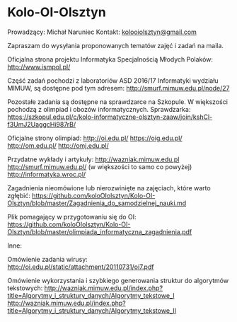 # Kolo-OI-Olsztyn

Prowadzący: Michał Naruniec
Kontakt: kolooiolsztyn@gmail.com

Zapraszam do wysyłania proponowanych tematów zajęć i zadań na maila.


Oficjalna strona projektu Informatyka Specjalnością Młodych Polaków:
http://www.ismpol.pl/


Część zadań pochodzi z laboratoriów ASD 2016/17 Informatyki wydziału MIMUW, są dostępne pod tym adresem:
http://smurf.mimuw.edu.pl/node/27


Pozostałe zadania są dostępne na sprawdzarce na Szkopule. W większości pochodzą z olimpiad i obozów informatycznych.
Sprawdzarka:
https://szkopul.edu.pl/c/kolo-informatyczne-olsztyn-zaaw/join/kshCl-f3UmJ2UaggcHi987rB/


Oficjalne strony olimpiad:
http://oi.edu.pl/
https://oig.edu.pl/
http://om.edu.pl/
http://omj.edu.pl/


Przydatne wykłady i artykuły:
http://wazniak.mimuw.edu.pl
http://smurf.mimuw.edu.pl/ (w większości to samo co powyżej)
http://informatyka.wroc.pl/


Zagadnienia nieomówione lub nierozwinięte na zajęciach, które warto zgłębić:
https://github.com/koloOIolsztyn/Kolo-OI-Olsztyn/blob/master/Zagadnienia_do_samodzielnej_nauki.md


Plik pomagający w przygotowaniu się do OI: 
https://github.com/koloOIolsztyn/Kolo-OI-Olsztyn/blob/master/olimpiada_informatyczna_zagadnienia.pdf


Inne:

Omówienie zadania wirusy: http://oi.edu.pl/static/attachment/20110731/oi7.pdf

Omówienie wykorzystania i szybkiego generowania struktur do algorytmów tekstowych:
http://wazniak.mimuw.edu.pl/index.php?title=Algorytmy_i_struktury_danych/Algorytmy_tekstowe_I
http://wazniak.mimuw.edu.pl/index.php?title=Algorytmy_i_struktury_danych/Algorytmy_tekstowe_II

